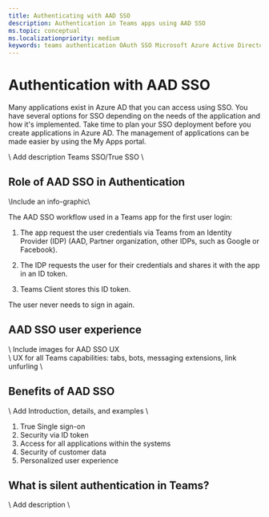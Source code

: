 ```yaml
---
title: Authenticating with AAD SSO
description: Authentication in Teams apps using AAD SSO
ms.topic: conceptual
ms.localizationpriority: medium
keywords: teams authentication OAuth SSO Microsoft Azure Active Directory (Azure AD)
---
```

# Authentication with AAD SSO

Many applications exist in Azure AD that you can access using SSO. You have several options for SSO depending on the needs of the application and how it's implemented. Take time to plan your SSO deployment before you create applications in Azure AD. The management of applications can be made easier by using the My Apps portal.

\ Add description Teams SSO/True SSO \

## Role of AAD SSO in Authentication

\Include an info-graphic\

The AAD SSO workflow used in a Teams app for the first user login:

1. The app request the user credentials via Teams from an Identity Provider (IDP) (AAD, Partner organization, other IDPs, such as Google or Facebook).

1. The IDP requests the user for their credentials and shares it with the app in an ID token.

1. Teams Client stores this ID token.

The user never needs to sign in again.

## AAD SSO user experience

\ Include images for AAD SSO UX \
\ UX for all Teams capabilities: tabs, bots, messaging extensions, link unfurling \

## Benefits of AAD SSO

\ Add Introduction, details, and examples \

1. True Single sign-on
1. Security via ID token
1. Access for all applications within the systems
1. Security of customer data
1. Personalized user experience

## What is silent authentication in Teams?

\ Add description \
